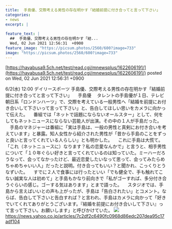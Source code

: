 ```yaml
---
title:  手島優、交際考える男性の存在明かす「結婚前提に付き合ってと言って下さい」  
categories:
- news
excerpt: |
  
feature_text: |
  ##  手島優、交際考える男性の存在明かす「結...
  Wed, 02 Jun 2021 12:56:31  +0900
feature_image: "https://picsum.photos/2560/600?image=733"
image: "https://picsum.photos/2560/600?image=733"
---
```


[https://hayabusa9.5ch.net/test/read.cgi/mnewsplus/1622606191/](https://hayabusa9.5ch.net/test/read.cgi/mnewsplus/1622606191/)
posted on Wed, 02 Jun 2021 12:56:31  +0900

<!--more-->

6/2(水) 12:00 デイリースポーツ 手島優、交際考える男性の存在明かす「結婚前提に付き合ってと言って下さい」 　手島優 　タレントの手島優が１日、テレビ朝日系「ロンドンハーツ」で、交際を考えている一般男性へ「結婚を前提にお付き合いして下さいって言って下さい」と、告白してほしい思いをカメラに向かって伝えた。 　番組では「ネットで話題にならないオールスター」として、何をしてもネットニュースにならない芸能人が出演。その中の１人が手島だった。 　手島のマネジャーは番組に「実は手島は、一般の男性と真剣にお付き合いを考えています」と暴露。知人女性から紹介された男性が「昔から手島のことをずっと良いと言ってくれている人らしい」とも明かした。 　これに手島は大慌て。「これ（ネットニュースに）なります？私の恋愛なんかで」と言うと、相手男性について「１０年ぐらい好きと言ってくれているのは知っていた。ミーハーだろうなって、会ってなかったけど、最近恋愛したいなって思って、会ってみたらめちゃめちゃいい人」だったと説明。付き合ってもいい？と聞かれ、こっくりとうなずいた。 　すでに２人で食事には行ったといい「でも健全で、手も触れてこない誠実な人は初めて」と手島もかなり前向きで「私がゴーすれば、多分付き合うぐらいの感じ。ゴーする気はあります」とまで語った。 　スタジオでは、手島から言えばいいとの声も上がったが、手島は「告白されたい」とコメント。ならば、告白して下さいと告白すれば？と言われ、手島はカメラに向かって「好きでいてくれてありがとうございます。『結婚を前提にお付き合いして下さい』って言って下さい。お願いします」と呼びかけていた。 ![](https://amd-pctr.c.yimg.jp/r/iwiz-amd/20210602-00000043-dal-000-3-view.jpg) https://news.yahoo.co.jp/articles/7c2df2c6490fc0968d86edc207dea95c17adf104
